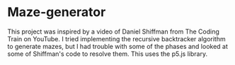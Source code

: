 # Maze-generator
This project was inspired by a video of Daniel Shiffman from The Coding Train on YouTube. I tried implementing the recursive backtracker algorithm to generate mazes, but I had trouble with some of the phases and looked at some of Shiffman's code to resolve them.
This uses the p5.js library.
